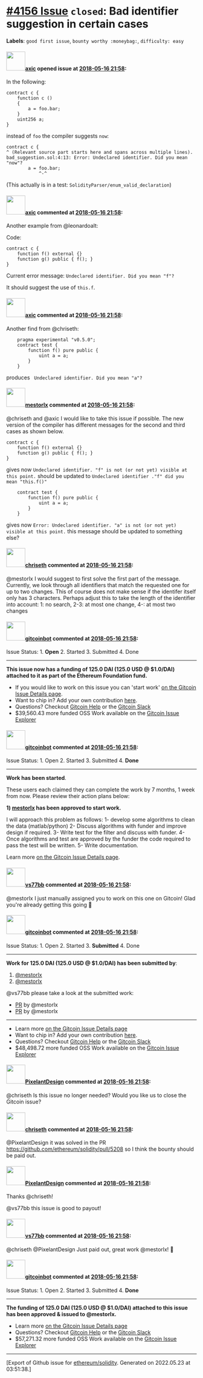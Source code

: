 # [\#4156 Issue](https://github.com/ethereum/solidity/issues/4156) `closed`: Bad identifier suggestion in certain cases
**Labels**: `good first issue`, `bounty worthy :moneybag:`, `difficulty: easy`


#### <img src="https://avatars.githubusercontent.com/u/20340?v=4" width="50">[axic](https://github.com/axic) opened issue at [2018-05-16 21:58](https://github.com/ethereum/solidity/issues/4156):

In the following:

```
contract c {
    function c ()
    {
        a = foo.bar;
    }
    uint256 a;
}
```

instead of `foo` the compiler suggests `now`:

```
contract c {
^ (Relevant source part starts here and spans across multiple lines).
bad_suggestion.sol:4:13: Error: Undeclared identifier. Did you mean "now"?
        a = foo.bar;
            ^-^
```

(This actually is in a test: `SolidityParser/enum_valid_declaration`)

#### <img src="https://avatars.githubusercontent.com/u/20340?v=4" width="50">[axic](https://github.com/axic) commented at [2018-05-16 21:58](https://github.com/ethereum/solidity/issues/4156#issuecomment-408602554):

Another example from @leonardoalt:

Code:
```
contract c {
    function f() external {}
    function g() public { f(); }
}
```

Current  error message: `Undeclared identifier. Did you mean "f"?`

It should suggest the use of `this.f`.

#### <img src="https://avatars.githubusercontent.com/u/20340?v=4" width="50">[axic](https://github.com/axic) commented at [2018-05-16 21:58](https://github.com/ethereum/solidity/issues/4156#issuecomment-408604533):

Another find from @chriseth:

```
    pragma experimental "v0.5.0";
    contract test {
        function f() pure public {
            uint a = a;
        }
    }
```
produces ` Undeclared identifier. Did you mean "a"?`

#### <img src="https://avatars.githubusercontent.com/u/15709678?u=20c07ab2dd23a0efb0726bb150e993d262b268a6&v=4" width="50">[mestorlx](https://github.com/mestorlx) commented at [2018-05-16 21:58](https://github.com/ethereum/solidity/issues/4156#issuecomment-428713000):

@chriseth  and @axic I would like to take this issue if possible.
The new version of the compiler has different messages for the second and third cases as shown below.

```
contract c {
    function f() external {}
    function g() public { f(); }
}
```
gives now `Undeclared identifier. "f" is not (or not yet) visible at this point.`  should be updated to `Undeclared identifier ."f" did you mean "this.f()"`

```
    contract test {
        function f() pure public {
            uint a = a;
        }
    }
```
gives now `Error: Undeclared identifier. "a" is not (or not yet) visible at this point.`  this message should be updated to something else?

#### <img src="https://avatars.githubusercontent.com/u/9073706?v=4" width="50">[chriseth](https://github.com/chriseth) commented at [2018-05-16 21:58](https://github.com/ethereum/solidity/issues/4156#issuecomment-428893792):

@mestorlx I would suggest to first solve the first part of the message. Currently, we look through all identifiers that match the requested one for up to two changes. This of course does not make sense if the identifer itself only has 3 characters. Perhaps adjust this to take the length of the identifier into account: 1: no search, 2-3: at most one change, 4-: at most two changes

#### <img src="https://avatars.githubusercontent.com/u/27903976?u=55f8ae7c0f451691d93ea0ad5b89b58d1282981b&v=4" width="50">[gitcoinbot](https://github.com/gitcoinbot) commented at [2018-05-16 21:58](https://github.com/ethereum/solidity/issues/4156#issuecomment-429665940):

Issue Status: 1. **Open** 2. Started 3. Submitted 4. Done 

<hr>

__This issue now has a funding of 125.0 DAI (125.0 USD @ $1.0/DAI)  attached to it as part of the Ethereum Foundation fund.__

 * If you would like to work on this issue you can 'start work' [on the Gitcoin Issue Details page](https://gitcoin.co/issue/ethereum/solidity/4156/1482).
* Want to chip in? Add your own contribution [here](https://gitcoin.co/issue/ethereum/solidity/4156/1482).
* Questions? Checkout <a href='https://gitcoin.co/help'>Gitcoin Help</a> or the <a href='https://gitcoin.co/slack'>Gitcoin Slack</a>
* $39,560.43 more funded OSS Work available on the [Gitcoin Issue Explorer](https://gitcoin.co/explorer)

#### <img src="https://avatars.githubusercontent.com/u/27903976?u=55f8ae7c0f451691d93ea0ad5b89b58d1282981b&v=4" width="50">[gitcoinbot](https://github.com/gitcoinbot) commented at [2018-05-16 21:58](https://github.com/ethereum/solidity/issues/4156#issuecomment-429666171):

Issue Status: 1. Open 2. Started 3. Submitted 4. **Done** 

<hr>

__Work has been started__.


These users each claimed they can complete the work by 7 months, 1 week from now.
Please review their action plans below:


**1) [mestorlx](https://gitcoin.co/profile/mestorlx) has been approved to start work.**

I will approach this problem as follows:
1- develop some algorithms to clean the data (matlab/python)
2- Discuss algorithms with funder and improve design if required.
3- Write test for the filter and discuss with funder.
4- Once algorithms and test are approved by the funder the code required to pass the test will be written.
5- Write documentation.

Learn more [on the Gitcoin Issue Details page](https://gitcoin.co/issue/ethereum/solidity/4156/1482).

#### <img src="https://avatars.githubusercontent.com/u/23297747?u=87a3c0306ad7420b48bbead655a821faa7738e2c&v=4" width="50">[vs77bb](https://github.com/vs77bb) commented at [2018-05-16 21:58](https://github.com/ethereum/solidity/issues/4156#issuecomment-429666225):

@mestorlx I just manually assigned you to work on this one on Gitcoin! Glad you're already getting this going 🙂

#### <img src="https://avatars.githubusercontent.com/u/27903976?u=55f8ae7c0f451691d93ea0ad5b89b58d1282981b&v=4" width="50">[gitcoinbot](https://github.com/gitcoinbot) commented at [2018-05-16 21:58](https://github.com/ethereum/solidity/issues/4156#issuecomment-430760879):

Issue Status: 1. Open 2. Started 3. **Submitted** 4. Done 

<hr>

__Work for 125.0 DAI (125.0 USD @ $1.0/DAI) has been submitted by__:

 1. [@mestorlx](https://gitcoin.co/profile/mestorlx)
 2. [@mestorlx](https://gitcoin.co/profile/mestorlx)



@vs77bb please take a look at the submitted work:
* [PR](https://github.com/ethereum/solidity/pull/5208) by @mestorlx
* [PR](https://github.com/ethereum/solidity/pull/5208) by @mestorlx

<hr>

* Learn more [on the Gitcoin Issue Details page](https://gitcoin.co/issue/ethereum/solidity/4156/1482)
* Want to chip in? Add your own contribution [here](https://gitcoin.co/issue/ethereum/solidity/4156/1482).
* Questions? Checkout <a href='https://gitcoin.co/help'>Gitcoin Help</a> or the <a href='https://gitcoin.co/slack'>Gitcoin Slack</a>
* $48,498.72 more funded OSS Work available on the [Gitcoin Issue Explorer](https://gitcoin.co/explorer)

#### <img src="https://avatars.githubusercontent.com/u/238235?u=a03c56a3c95000b978d13d08bdd1102c1270e478&v=4" width="50">[PixelantDesign](https://github.com/PixelantDesign) commented at [2018-05-16 21:58](https://github.com/ethereum/solidity/issues/4156#issuecomment-432676849):

@chriseth Is this issue no longer needed? Would you like us to close the Gitcoin issue?

#### <img src="https://avatars.githubusercontent.com/u/9073706?v=4" width="50">[chriseth](https://github.com/chriseth) commented at [2018-05-16 21:58](https://github.com/ethereum/solidity/issues/4156#issuecomment-432704261):

@PixelantDesign it was solved in the PR https://github.com/ethereum/solidity/pull/5208 so I think the bounty should be paid out.

#### <img src="https://avatars.githubusercontent.com/u/238235?u=a03c56a3c95000b978d13d08bdd1102c1270e478&v=4" width="50">[PixelantDesign](https://github.com/PixelantDesign) commented at [2018-05-16 21:58](https://github.com/ethereum/solidity/issues/4156#issuecomment-432884929):

Thanks @chriseth!

@vs77bb this issue is good to payout!

#### <img src="https://avatars.githubusercontent.com/u/23297747?u=87a3c0306ad7420b48bbead655a821faa7738e2c&v=4" width="50">[vs77bb](https://github.com/vs77bb) commented at [2018-05-16 21:58](https://github.com/ethereum/solidity/issues/4156#issuecomment-433106286):

@chriseth @PixelantDesign Just paid out, great work @mestorlx!  🎉

#### <img src="https://avatars.githubusercontent.com/u/27903976?u=55f8ae7c0f451691d93ea0ad5b89b58d1282981b&v=4" width="50">[gitcoinbot](https://github.com/gitcoinbot) commented at [2018-05-16 21:58](https://github.com/ethereum/solidity/issues/4156#issuecomment-433106349):

Issue Status: 1. Open 2. Started 3. Submitted 4. **Done** 

<hr>

__The funding of 125.0 DAI (125.0 USD @ $1.0/DAI)  attached to this issue has been approved & issued to @mestorlx.__  

 * Learn more [on the Gitcoin Issue Details page](https://gitcoin.co/issue/ethereum/solidity/4156/1482)
* Questions? Checkout <a href='https://gitcoin.co/help'>Gitcoin Help</a> or the <a href='https://gitcoin.co/slack'>Gitcoin Slack</a>
* $57,271.32 more funded OSS Work available on the [Gitcoin Issue Explorer](https://gitcoin.co/explorer)


-------------------------------------------------------------------------------



[Export of Github issue for [ethereum/solidity](https://github.com/ethereum/solidity). Generated on 2022.05.23 at 03:51:38.]
